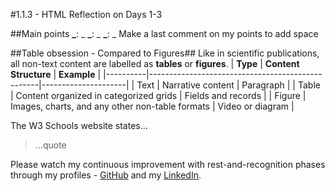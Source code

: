 #1.1.3 - HTML Reflection on Days 1-3

##Main points
**_**: _
**_**: _
**_**: _
Make a last comment on my points to add space

##Table obsession - Compared to Figures##
Like in scientific publications, all non-text content are labelled as **tables** or **figures**. 
| **Type** | **Content Structure**                            | **Example**         |
|----------|--------------------------------------------------|---------------------|
| Text     | Narrative content                                | Paragraph           |
| Table    | Content organized in categorized grids           | Fields and records  |
| Figure   | Images, charts, and any other non-table formats  | Video or diagram    |

The W3 Schools website states...
> ...quote

Please watch my continuous improvement with rest-and-recognition phases through my profiles - [GitHub](https://github.com/MegaMoonBear) and my [LinkedIn](https://www.linkedin.com/in/meghan-carr-144b369/).
